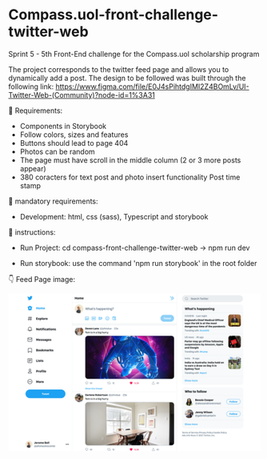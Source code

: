# Compass.uol-front-challenge-twitter-web
Sprint 5 - 5th Front-End challenge for the Compass.uol scholarship program

The project corresponds to the twitter feed page and allows you to dynamically add a post. The design to be followed was built through the following link: https://www.figma.com/file/E0J4sPihtdgIMI2Z4BOmLv/UI-Twitter-Web-(Community)?node-id=1%3A31

👀 Requirements:

* Components in Storybook
* Follow colors, sizes and features
* Buttons should lead to page 404
* Photos can be random
* The page must have scroll in the middle column (2 or 3 more posts appear)
* 380 coracters for text post and photo insert functionality Post time stamp

🔑 mandatory requirements: 

* Development: html, css (sass), Typescript and storybook

🔑 instructions:

* Run Project: cd compass-front-challenge-twitter-web -> npm run dev

* Run storybook: use the command 'npm run storybook' in the root folder
 
:point_down: Feed Page image:

<img src="/compass-front-challenge-twitter-web/public/images/Light.png" alt="Design Feed page">
